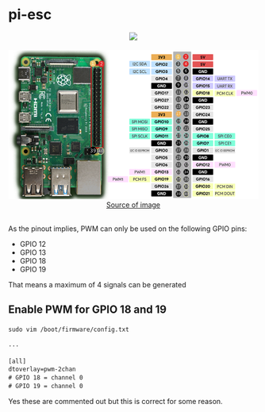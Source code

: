 # pi-esc

<div align="center">
    <img src="https://img.shields.io/badge/Rhaspberry%20Pi-4B-red?style=for-the-badge&logo=raspberrypi&logoSize=large" />
</div>

<br />

<div align="center">
    <img src="assets/pinout.webp" height="300px">
    <br />
    <a href="https://randomnerdtutorials.com/raspberry-pi-pwm-python/">
        Source of image
    </a>
</div>

<br />

As the pinout implies, PWM can only be used on the following GPIO pins:

- GPIO 12
- GPIO 13
- GPIO 18
- GPIO 19

That means a maximum of 4 signals can be generated

## Enable PWM for GPIO 18 and 19

`sudo vim /boot/firmware/config.txt`

```txt
...

[all]
dtoverlay=pwm-2chan
# GPIO 18 = channel 0
# GPIO 19 = channel 0
```

Yes these are commented out but this is correct for some reason.